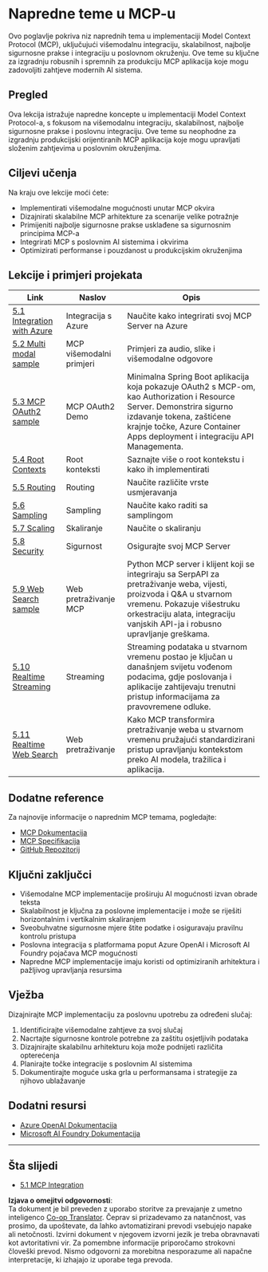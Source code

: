 <!--
CO_OP_TRANSLATOR_METADATA:
{
  "original_hash": "b1cffc51b82049ac3d5e88db0ff4a0a1",
  "translation_date": "2025-06-13T01:25:00+00:00",
  "source_file": "05-AdvancedTopics/README.md",
  "language_code": "sl"
}
-->
# Napredne teme u MCP-u

Ovo poglavlje pokriva niz naprednih tema u implementaciji Model Context Protocol (MCP), uključujući višemodalnu integraciju, skalabilnost, najbolje sigurnosne prakse i integraciju u poslovnom okruženju. Ove teme su ključne za izgradnju robusnih i spremnih za produkciju MCP aplikacija koje mogu zadovoljiti zahtjeve modernih AI sistema.

## Pregled

Ova lekcija istražuje napredne koncepte u implementaciji Model Context Protocol-a, s fokusom na višemodalnu integraciju, skalabilnost, najbolje sigurnosne prakse i poslovnu integraciju. Ove teme su neophodne za izgradnju produkcijski orijentiranih MCP aplikacija koje mogu upravljati složenim zahtjevima u poslovnim okruženjima.

## Ciljevi učenja

Na kraju ove lekcije moći ćete:

- Implementirati višemodalne mogućnosti unutar MCP okvira
- Dizajnirati skalabilne MCP arhitekture za scenarije velike potražnje
- Primijeniti najbolje sigurnosne prakse usklađene sa sigurnosnim principima MCP-a
- Integrirati MCP s poslovnim AI sistemima i okvirima
- Optimizirati performanse i pouzdanost u produkcijskim okruženjima

## Lekcije i primjeri projekata

| Link | Naslov | Opis |
|------|--------|-------|
| [5.1 Integration with Azure](./mcp-integration/README.md) | Integracija s Azure | Naučite kako integrirati svoj MCP Server na Azure |
| [5.2 Multi modal sample](./mcp-multi-modality/README.md) | MCP višemodalni primjeri | Primjeri za audio, slike i višemodalne odgovore |
| [5.3 MCP OAuth2 sample](../../../05-AdvancedTopics/mcp-oauth2-demo) | MCP OAuth2 Demo | Minimalna Spring Boot aplikacija koja pokazuje OAuth2 s MCP-om, kao Authorization i Resource Server. Demonstrira sigurno izdavanje tokena, zaštićene krajnje točke, Azure Container Apps deployment i integraciju API Managementa. |
| [5.4 Root Contexts](./mcp-root-contexts/README.md) | Root konteksti | Saznajte više o root kontekstu i kako ih implementirati |
| [5.5 Routing](./mcp-routing/README.md) | Routing | Naučite različite vrste usmjeravanja |
| [5.6 Sampling](./mcp-sampling/README.md) | Sampling | Naučite kako raditi sa samplingom |
| [5.7 Scaling](./mcp-scaling/README.md) | Skaliranje | Naučite o skaliranju |
| [5.8 Security](./mcp-security/README.md) | Sigurnost | Osigurajte svoj MCP Server |
| [5.9 Web Search sample](./web-search-mcp/README.md) | Web pretraživanje MCP | Python MCP server i klijent koji se integriraju sa SerpAPI za pretraživanje weba, vijesti, proizvoda i Q&A u stvarnom vremenu. Pokazuje višestruku orkestraciju alata, integraciju vanjskih API-ja i robusno upravljanje greškama. |
| [5.10 Realtime Streaming](./mcp-realtimestreaming/README.md) | Streaming | Streaming podataka u stvarnom vremenu postao je ključan u današnjem svijetu vođenom podacima, gdje poslovanja i aplikacije zahtijevaju trenutni pristup informacijama za pravovremene odluke. |
| [5.11 Realtime Web Search](./mcp-realtimesearch/README.md) | Web pretraživanje | Kako MCP transformira pretraživanje weba u stvarnom vremenu pružajući standardizirani pristup upravljanju kontekstom preko AI modela, tražilica i aplikacija. |

## Dodatne reference

Za najnovije informacije o naprednim MCP temama, pogledajte:
- [MCP Dokumentacija](https://modelcontextprotocol.io/)
- [MCP Specifikacija](https://spec.modelcontextprotocol.io/)
- [GitHub Repozitorij](https://github.com/modelcontextprotocol)

## Ključni zaključci

- Višemodalne MCP implementacije proširuju AI mogućnosti izvan obrade teksta
- Skalabilnost je ključna za poslovne implementacije i može se riješiti horizontalnim i vertikalnim skaliranjem
- Sveobuhvatne sigurnosne mjere štite podatke i osiguravaju pravilnu kontrolu pristupa
- Poslovna integracija s platformama poput Azure OpenAI i Microsoft AI Foundry pojačava MCP mogućnosti
- Napredne MCP implementacije imaju koristi od optimiziranih arhitektura i pažljivog upravljanja resursima

## Vježba

Dizajnirajte MCP implementaciju za poslovnu upotrebu za određeni slučaj:

1. Identificirajte višemodalne zahtjeve za svoj slučaj
2. Nacrtajte sigurnosne kontrole potrebne za zaštitu osjetljivih podataka
3. Dizajnirajte skalabilnu arhitekturu koja može podnijeti različita opterećenja
4. Planirajte točke integracije s poslovnim AI sistemima
5. Dokumentirajte moguće uska grla u performansama i strategije za njihovo ublažavanje

## Dodatni resursi

- [Azure OpenAI Dokumentacija](https://learn.microsoft.com/en-us/azure/ai-services/openai/)
- [Microsoft AI Foundry Dokumentacija](https://learn.microsoft.com/en-us/ai-services/)

---

## Šta slijedi

- [5.1 MCP Integration](./mcp-integration/README.md)

**Izjava o omejitvi odgovornosti**:  
Ta dokument je bil preveden z uporabo storitve za prevajanje z umetno inteligenco [Co-op Translator](https://github.com/Azure/co-op-translator). Čeprav si prizadevamo za natančnost, vas prosimo, da upoštevate, da lahko avtomatizirani prevodi vsebujejo napake ali netočnosti. Izvirni dokument v njegovem izvorni jezik je treba obravnavati kot avtoritativni vir. Za pomembne informacije priporočamo strokovni človeški prevod. Nismo odgovorni za morebitna nesporazume ali napačne interpretacije, ki izhajajo iz uporabe tega prevoda.